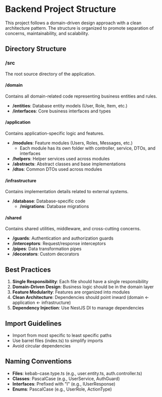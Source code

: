 # Backend Project Structure

This project follows a domain-driven design approach with a clean architecture pattern. The structure is organized to promote separation of concerns, maintainability, and scalability.

## Directory Structure

### /src
The root source directory of the application.

#### /domain
Contains all domain-related code representing business entities and rules.

- **/entities**: Database entity models (User, Role, Item, etc.)
- **/interfaces**: Core business interfaces and types

#### /application
Contains application-specific logic and features.

- **/modules**: Feature modules (Users, Roles, Messages, etc.)
  - Each module has its own folder with controller, service, DTOs, and interfaces
- **/helpers**: Helper services used across modules
- **/abstracts**: Abstract classes and base implementations
- **/dtos**: Common DTOs used across modules

#### /infrastructure
Contains implementation details related to external systems.

- **/database**: Database-specific code
  - **/migrations**: Database migrations

#### /shared
Contains shared utilities, middleware, and cross-cutting concerns.

- **/guards**: Authentication and authorization guards
- **/interceptors**: Request/response interceptors
- **/pipes**: Data transformation pipes
- **/decorators**: Custom decorators

## Best Practices

1. **Single Responsibility**: Each file should have a single responsibility
2. **Domain-Driven Design**: Business logic should be in the domain layer
3. **Feature Modularity**: Features are organized into modules
4. **Clean Architecture**: Dependencies should point inward (domain ← application ← infrastructure)
5. **Dependency Injection**: Use NestJS DI to manage dependencies

## Import Guidelines

- Import from most specific to least specific paths
- Use barrel files (index.ts) to simplify imports
- Avoid circular dependencies

## Naming Conventions

- **Files**: kebab-case.type.ts (e.g., user.entity.ts, auth.controller.ts)
- **Classes**: PascalCase (e.g., UserService, AuthGuard)
- **Interfaces**: Prefixed with "I" (e.g., IUserResponse)
- **Enums**: PascalCase (e.g., UserRole, ActionType)
